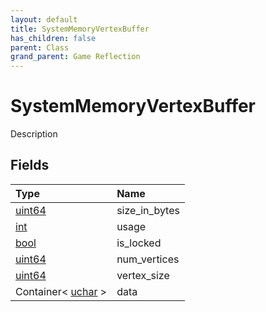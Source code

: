 ```yaml
---
layout: default
title: SystemMemoryVertexBuffer
has_children: false
parent: Class
grand_parent: Game Reflection
---
```

# SystemMemoryVertexBuffer
Description 

## Fields

| Type | Name |
|:----------|:--------------|
| [uint64](/riftbreaker-wiki/docs/game-reflection/components/uint64/) | size_in_bytes |
| [int](/riftbreaker-wiki/docs/game-reflection/enums/int/) | usage |
| [bool](/riftbreaker-wiki/docs/game-reflection/components/bool/) | is_locked |
| [uint64](/riftbreaker-wiki/docs/game-reflection/components/uint64/) | num_vertices |
| [uint64](/riftbreaker-wiki/docs/game-reflection/components/uint64/) | vertex_size |
| Container< [uchar](/riftbreaker-wiki/docs/game-reflection/enums/uchar/) > | data |

